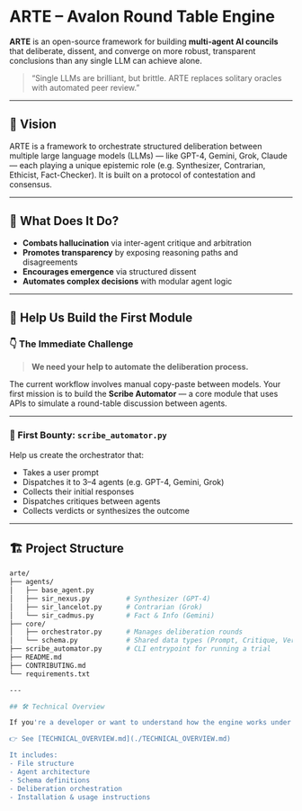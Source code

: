 # ARTE – Avalon Round Table Engine

**ARTE** is an open-source framework for building **multi-agent AI councils** that deliberate, dissent, and converge on more robust, transparent conclusions than any single LLM can achieve alone.

> “Single LLMs are brilliant, but brittle. ARTE replaces solitary oracles with automated peer review.”

---

## 🌟 Vision

ARTE is a framework to orchestrate structured deliberation between multiple large language models (LLMs) — like GPT-4, Gemini, Grok, Claude — each playing a unique epistemic role (e.g. Synthesizer, Contrarian, Ethicist, Fact-Checker). It is built on a protocol of contestation and consensus.

---

## 🧠 What Does It Do?

- **Combats hallucination** via inter-agent critique and arbitration  
- **Promotes transparency** by exposing reasoning paths and disagreements  
- **Encourages emergence** via structured dissent  
- **Automates complex decisions** with modular agent logic

---

## 🔨 Help Us Build the First Module

### 👇 The Immediate Challenge

> **We need your help to automate the deliberation process.**

The current workflow involves manual copy-paste between models. Your first mission is to build the **Scribe Automator** — a core module that uses APIs to simulate a round-table discussion between agents.

---

### 🎯 First Bounty: `scribe_automator.py`

Help us create the orchestrator that:
- Takes a user prompt
- Dispatches it to 3–4 agents (e.g. GPT-4, Gemini, Grok)
- Collects their initial responses
- Dispatches critiques between agents
- Collects verdicts or synthesizes the outcome

---

## 🏗️ Project Structure

```bash
arte/
├── agents/
│   ├── base_agent.py
│   ├── sir_nexus.py         # Synthesizer (GPT-4)
│   ├── sir_lancelot.py      # Contrarian (Grok)
│   └── sir_cadmus.py        # Fact & Info (Gemini)
├── core/
│   ├── orchestrator.py      # Manages deliberation rounds
│   └── schema.py            # Shared data types (Prompt, Critique, Verdict)
├── scribe_automator.py      # CLI entrypoint for running a trial
├── README.md
├── CONTRIBUTING.md
└── requirements.txt

---

## 🛠️ Technical Overview

If you're a developer or want to understand how the engine works under the hood:

👉 See [TECHNICAL_OVERVIEW.md](./TECHNICAL_OVERVIEW.md)

It includes:
- File structure
- Agent architecture
- Schema definitions
- Deliberation orchestration
- Installation & usage instructions

